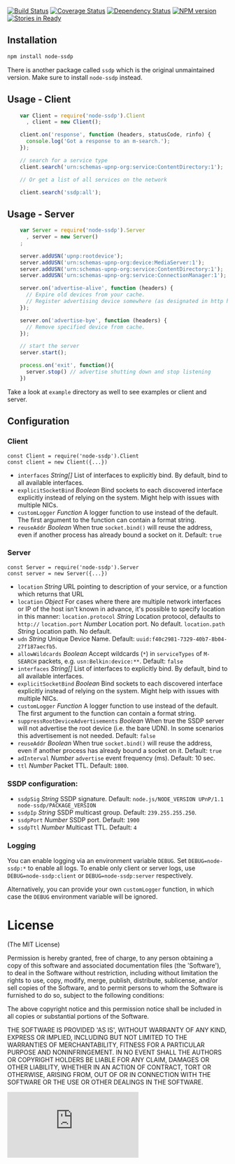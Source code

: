 [![Build Status](https://travis-ci.org/diversario/node-ssdp.svg?branch=master)](https://travis-ci.org/diversario/node-ssdp)
[![Coverage Status](https://img.shields.io/coveralls/diversario/node-ssdp.svg)](https://coveralls.io/r/diversario/node-ssdp?branch=master)
[![Dependency Status](https://gemnasium.com/diversario/node-ssdp.png)](https://gemnasium.com/diversario/node-ssdp)
[![NPM version](https://badge.fury.io/js/node-ssdp.svg)](http://badge.fury.io/js/node-ssdp)
[![Stories in Ready](https://badge.waffle.io/diversario/node-ssdp.png?label=ready&title=Ready)](https://waffle.io/diversario/node-ssdp)

## Installation

```sh
npm install node-ssdp
```

There is another package called `ssdp` which is the original unmaintained version. Make sure to install `node-ssdp` instead.

## Usage - Client

```javascript
    var Client = require('node-ssdp').Client
      , client = new Client();

    client.on('response', function (headers, statusCode, rinfo) {
      console.log('Got a response to an m-search.');
    });

    // search for a service type
    client.search('urn:schemas-upnp-org:service:ContentDirectory:1');

    // Or get a list of all services on the network

    client.search('ssdp:all');
```

## Usage - Server

```javascript
    var Server = require('node-ssdp').Server
      , server = new Server()
    ;

    server.addUSN('upnp:rootdevice');
    server.addUSN('urn:schemas-upnp-org:device:MediaServer:1');
    server.addUSN('urn:schemas-upnp-org:service:ContentDirectory:1');
    server.addUSN('urn:schemas-upnp-org:service:ConnectionManager:1');

    server.on('advertise-alive', function (headers) {
      // Expire old devices from your cache.
      // Register advertising device somewhere (as designated in http headers heads)
    });

    server.on('advertise-bye', function (headers) {
      // Remove specified device from cache.
    });

    // start the server
    server.start();

    process.on('exit', function(){
      server.stop() // advertise shutting down and stop listening
    })
```

Take a look at `example` directory as well to see examples or client and server.

## Configuration

### Client

```
const Client = require('node-ssdp').Client
const client = new Client({...})
```

- `interfaces` _String[]_ List of interfaces to explicitly bind. By default, bind to all available interfaces.
- `explicitSocketBind` _Boolean_ Bind sockets to each discovered interface explicitly instead of relying on the system. Might help with issues with multiple NICs.
- `customLogger` _Function_ A logger function to use instead of the default. The first argument to the function can contain a format string.
- `reuseAddr` _Boolean_ When true `socket.bind()` will reuse the address, even if another process has already bound a socket on it. Default: `true`

### Server

```
const Server = require('node-ssdp').Server
const server = new Server({...})
```

- `location` _String_ URL pointing to description of your service, or a function which returns that URL
- `location` _Object_ For cases where there are multiple network interfaces or IP of the host isn't known in advance, it's possible to specify location in this manner:
    `location.protocol` _String_ Location protocol, defaults to `http://`
    `location.port` _Number_ Location port. No default.
    `location.path` _String_ Location path. No default.
- `udn` _String_ Unique Device Name. Default: `uuid:f40c2981-7329-40b7-8b04-27f187aecfb5`.
- `allowWildcards` _Boolean_ Accept wildcards (`*`) in `serviceTypes` of `M-SEARCH` packets, e.g. `usn:Belkin:device:**`. Default: `false`
- `interfaces` _String[]_ List of interfaces to explicitly bind. By default, bind to all available interfaces.
- `explicitSocketBind` _Boolean_ Bind sockets to each discovered interface explicitly instead of relying on the system. Might help with issues with multiple NICs.
- `customLogger` _Function_ A logger function to use instead of the default. The first argument to the function can contain a format string.
- `suppressRootDeviceAdvertisements` _Boolean_ When true the SSDP server will not advertise the root device (i.e. the bare UDN). In some scenarios this advertisement is not needed. Default: `false`
- `reuseAddr` _Boolean_ When true `socket.bind()` will reuse the address, even if another process has already bound a socket on it. Default: `true`
- `adInterval` _Number_ `advertise` event frequency (ms). Default: 10 sec.
- `ttl` _Number_ Packet TTL. Default: `1800`.

### SSDP configuration:
- `ssdpSig` _String_ SSDP signature. Default: `node.js/NODE_VERSION UPnP/1.1 node-ssdp/PACKAGE_VERSION`
- `ssdpIp` _String_ SSDP multicast group. Default: `239.255.255.250`.
- `ssdpPort` _Number_ SSDP port. Default: `1900`
- `ssdpTtl` _Number_ Multicast TTL. Default: `4`


### Logging

You can enable logging via an environment variable `DEBUG`. Set `DEBUG=node-ssdp:*` to enable all logs. To enable only client or server logs, use
`DEBUG=node-ssdp:client` or `DEBUG=node-ssdp:server` respectively.

Alternatively, you can provide your own `customLogger` function, in which case the `DEBUG` environment variable will be ignored.

# License

(The MIT License)

Permission is hereby granted, free of charge, to any person obtaining a copy of this software and associated documentation files (the 'Software'), to deal in the Software without restriction, including without limitation the rights to use, copy, modify, merge, publish, distribute, sublicense, and/or sell copies of the Software, and to permit persons to whom the Software is furnished to do so, subject to the following conditions:

The above copyright notice and this permission notice shall be included in all copies or substantial portions of the Software.

THE SOFTWARE IS PROVIDED 'AS IS', WITHOUT WARRANTY OF ANY KIND, EXPRESS OR IMPLIED, INCLUDING BUT NOT LIMITED TO THE WARRANTIES OF MERCHANTABILITY, FITNESS FOR A PARTICULAR PURPOSE AND NONINFRINGEMENT. IN NO EVENT SHALL THE AUTHORS OR COPYRIGHT HOLDERS BE LIABLE FOR ANY CLAIM, DAMAGES OR OTHER LIABILITY, WHETHER IN AN ACTION OF CONTRACT, TORT OR OTHERWISE, ARISING FROM, OUT OF OR IN CONNECTION WITH THE SOFTWARE OR THE USE OR OTHER DEALINGS IN THE SOFTWARE.

[![Analytics](https://ga-beacon.appspot.com/UA-51511945-1/node-ssdp/README.md)](https://github.com/igrigorik/ga-beacon)
